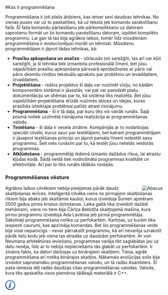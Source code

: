 #Kas ir programmēšana

Programmēšana ir ļoti plašs jēdziens, kas ietver sevī daudzas tehnikas. No vienas puses var uz to paskatīties, kā uz teksta jeb komandu sarakstīšanu failā. Šī faila komandu pārtaisīšanu jeb pārkompilēšanu uz datoram saprotamu formāt un šo komandu pavēstīšanu datoram, izpildot kompilēto programmu. Lai gan tā tas bija agrākos laikos, tomēr līdz mūsdienām programmēšana ir evolucionējusi morāli un tehniski. Mūsdienu programmētājam ir jāprot tādas tehnikas, kā:

- **Prasību apkopošana un analīze** - izklausās ļoti sarežģīti, tas arī var kļūt sarežģīti, ja šī tehnika tiek izmantota profesionālā līmenī, bet jūsu vajadzībām prasību apkopošana pārsvarā aprobežosies ar pāris vai pāris desmitu rindiņu tekstuālu aprakstu par problēmu un ievaddatiem, izvaddatiem.
- **Projektēšana** - reālos projektos šī daļa var nozīmēt vīziju, no kādām komponentēm sistēmai ir jāsastāv, vai pat var paredzēt plašu dokumentāciju un shēmas par to, kā sistēma tiks realizēta. Bet jūsu vajadzībām projektēšana drīzāk nozīmēs skices un idejas, kuras prasībās izteiktajai problēmai palīdz atrast risinājumu.
- **Programmēšana** - šī ir tā daļa, par kuru tiks vis vairāk runāts. Šajā posmā notiek uzzīmētā risinājuma realizācija ar programmēšanas valodu.
- **Testēšana** - šī daļa ir vesela zinātne. Kompānijās ar to nodarbojas speciāli cilvēki, kurus sauc par testētājiem, bet katram programmētājam ir jāsaprot testēšanas principi un jāprot pamata līmenī notestēt savu programmu. Šeit mēs runāsim par to, kā testēt jūsu nelielās veidotās programmas.
- **Atkļūdošana** - programmētāji ikdienā izmanto dažādus rīkus, lai atrastu kļūdas kodā. Šādā veidā tiek nodrošināta programmas kvalitāte un efektivitāte. Arī par to tiks runāts tālākās nodaļās.

### Programmēšanas vēsture

<img style="float:right;" src="/media/theory/abacus.jpg" alt="Abacus" />
Agrākos laikos cilvēkiem nebija pieejamas pārāk daudz skaitļošanas ierīces. Inteliģentā cilvēka viens no pirmajiem skaitļošanas rīkiem bija abaks jeb skaitāmie kauliņi, kurus izveidoja Šumeri apmēram 2500 gadus pirms kristus dzimšanas. Laika gaitā tika izveidoti dažādi mehānismi, viens no tiem bija Čārlza Bebidža skaitļojamā mašīna, kura pirmo programmu izveidoja Ada Lavleisa jeb pirmā programmētāja. Sākotnēji programmēšana notika uz perfokartēm. Kartiņas, uz kurām tika iespiesti caurumi, kas apzīmēja komandas. Bet šis programmēšanas veids bija visai neparocīgs - nevar pārrakstīt programmu, kā arī nevarēja uzrakstīt pārāk lielu kodu jeb viena tas atradās uz daudzām perfokartēm. Ar von Neumana arhitektūras ieviešanu, programmas varēja tikt saglabātas jau uz datu nesēja, līdz ar to nebija nepieciešams tās glabāt uz perfokartēm. Ir zināms fakts, ka datori darbojas uz binārajiem skaitļiem. Tiesa, agrāk programmēšana arī notika binārajos skaitļos. Nākamais evolūcijas solis bija izveidot saprotamāku programmēšanas valodu, un tā radās Asamblers. Šī paša iemesla dēļ radās daudzas citas programmēšanas valodas. Valoda, kura tiks apskatīta visos piemēros tālākajā materiālā ir C++.

<a href="http://en.wikipedia.org/wiki/Computer_programming" target="_blank">![Vairāk informācija](/media/theory/information.png)</a>